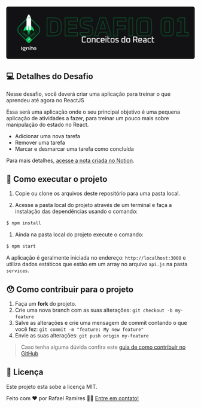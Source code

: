 <p align="center">
 <img alt="desafio  ignite 01 " title="#desafio01" src="src/assets/banner.png" />
</p>

## 💻 Detalhes do Desafio

Nesse desafio, você deverá criar uma aplicação para treinar o que aprendeu até agora no ReactJS

Essa será uma aplicação onde o seu principal objetivo é uma pequena aplicação de atividades a fazer, para treinar um pouco mais sobre manipulação do estado no React.

- Adicionar uma nova tarefa
- Remover uma tarefa
- Marcar e desmarcar uma tarefa como concluída

Para mais detalhes, [acesse a nota criada no Notion](https://www.notion.so/Desafio-01-Conceitos-do-React-51e4099a6e2f4d4bae94f9fe75bb769d).


## 🚀 Como executar o projeto

1. Copie ou clone os arquivos deste repositório para uma pasta local.

2. Acesse a pasta local do projeto através de um terminal e faça a instalação das dependências usando o comando:
```sh
$ npm install
```

1. Ainda na pasta local do projeto execute o comando:
```sh
$ npm start
```

A aplicação é geralmente iniciada no endereço: `http://localhost:3000` e utiliza dados estáticos que estão em um array no arquivo `api.js` na pasta `services`.


## 😯 Como contribuir para o projeto

1. Faça um **fork** do projeto.
2. Crie uma nova branch com as suas alterações: `git checkout -b my-feature`
3. Salve as alterações e crie uma mensagem de commit contando o que você fez: `git commit -m "feature: My new feature"`
4. Envie as suas alterações: `git push origin my-feature`
> Caso tenha alguma dúvida confira este [guia de como contribuir no GitHub](https://github.com/firstcontributions/first-contributions)


## 📝 Licença

Este projeto esta sobe a licença MIT.

Feito com ❤️ por Rafael Ramires 👋🏽 [Entre em contato!](https://www.linkedin.com/in/rafael-ramires-791aa378/)
